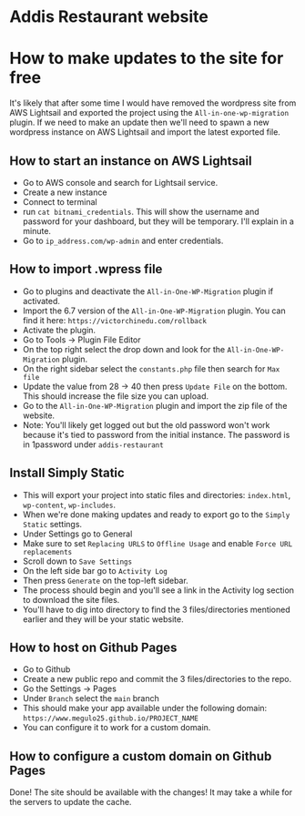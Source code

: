 # Addis Restaurant website

# How to make updates to the site for free
It's likely that after some time I would have removed the wordpress site from AWS Lightsail and exported the project using the `All-in-one-wp-migration` plugin. If we need to make an update then we'll need to spawn a new wordpress instance on AWS Lightsail and import the latest exported file. 

## How to start an instance on AWS Lightsail
- Go to AWS console and search for Lightsail service.
- Create a new instance
- Connect to terminal
- run `cat bitnami_credentials`. This will show the username and password for your dashboard, but they will be temporary. I'll explain in a minute.
- Go to `ip_address.com/wp-admin` and enter credentials.

## How to import .wpress file
- Go to plugins and deactivate the `All-in-One-WP-Migration` plugin if activated.
- Import the 6.7 version of the `All-in-One-WP-Migration` plugin. You can find it here: `https://victorchinedu.com/rollback`
- Activate the plugin.
- Go to Tools -> Plugin File Editor
- On the top right select the drop down and look for the `All-in-One-WP-Migration` plugin.
- On the right sidebar select the `constants.php` file then search for `Max file`
- Update the value from 28 -> 40 then press `Update File` on the bottom. This should increase the file size you can upload.
- Go to the `All-in-One-WP-Migration` plugin and import the zip file of the website.
- Note: You'll likely get logged out but the old password won't work because it's tied to password from the initial instance. The password is in 1password under `addis-restaurant`

## Install Simply Static
- This will export your project into static files and directories: `index.html`, `wp-content`, `wp-includes`. 
- When we're done making updates and ready to export go to the `Simply Static` settings.
- Under Settings go to General
- Make sure to set `Replacing URLS` to `Offline Usage` and enable `Force URL replacements`
- Scroll down to `Save Settings`
- On the left side bar go to `Activity Log`
- Then press `Generate` on the top-left sidebar.
- The process should begin and you'll see a link in the Activity log section to download the site files.
- You'll have to dig into directory to find the 3 files/directories mentioned earlier and they will be your static website.

## How to host on Github Pages
- Go to Github
- Create a new public repo and commit the 3 files/directories to the repo.
- Go the Settings -> Pages
- Under `Branch` select the `main` branch
- This should make your app available under the following domain: `https://www.megulo25.github.io/PROJECT_NAME`
- You can configure it to work for a custom domain.

## How to configure a custom domain on Github Pages

Done! The site should be available with the changes! It may take a while for the servers to update the cache.
